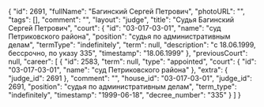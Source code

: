 {
    "id": 2691,
    "fullName": "Багинский Сергей Петрович",
    "photoURL": "",
    "tags": [],
    "comment": "",
    "layout": "judge",
    "title": "Судья Багинский Сергей Петрович",
    "court": {
        "id": "03-017-03-01",
        "name": "суд Петриковского района",
        "position": "судья по административным делам",
        "termType": "indefinitely",
        "term": null,
        "description": "c 18.06.1999, бессрочно, по указу 335",
        "timestamp": "18.06.1999"
    },
    "previousCourt": null,
    "career": [
        {
            "id": 2583,
            "term": null,
            "type": "appointed",
            "court": {
                "id": "03-017-03-01",
                "name": "суд Петриковского района"
            },
            "extra": {
                "judge_id": 2691
            },
            "comment": "",
            "house_id": "03-017-03-01",
            "judge_id": 2691,
            "position": "судья по административным делам",
            "term_type": "indefinitely",
            "timestamp": "1999-06-18",
            "decree_number": "335"
        }
    ]
}